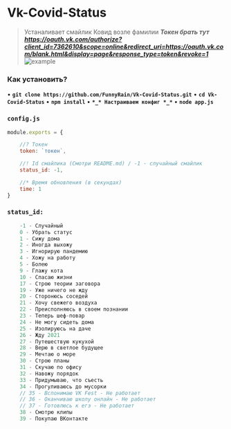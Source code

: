 # Vk-Covid-Status

> Устаналивает смайлик Ковид возле фамилии
***Токен брать тут https://oauth.vk.com/authorize?client_id=7362610&scope=online&redirect_uri=https://oauth.vk.com/blank.html&display=page&response_type=token&revoke=1*** 
![example](https://i.imgur.com/Jpscnil.png)

### **Как установить?**

• **```git clone https://github.com/FunnyRain/Vk-Covid-Status.git```**
• **```cd Vk-Covid-Status```**
• **```npm install```**
• **```*_* Настраиваем конфиг *_*```**
• **```node app.js```**

### **```config.js```**

```js
module.exports = {

    //? Токен
    token: `токен`,

    //! Id смайлика (Смотри README.md) / -1 - случайный смайлик
    status_id: -1,

    //* Время обновления (в секундах)
    time: 1
}
```

### **```status_id:```**

```js
    -1 - Случайный
    0 - Убрать статус
    1 - Сижу дома
    2 - Иногда выхожу
    3 - Игнорирую пандемию
    4 - Хожу на работу
    5 - Болею
    9 - Глажу кота
    10 - Спасаю жизни
    17 - Строю теории заговора
    19 - Уже ничего не жду
    20 - Сторонюсь соседей
    21 - Хочу свежего воздуха
    22 - Преисполняюсь в своем познании
    23 - Теперь шеф-повар
    24 - Не могу сидеть дома
    25 - Изолируюсь на даче
    26 - Жду 2021
    27 - Путешествую кукухой
    28 - Верю в светлое будущее
    29 - Мечтаю о море
    30 - Строю планы
    31 - Скучаю по офису
    32 - Навожу порядок
    33 - Придумываю, что съесть
    34 - Прогуливаюсь до мусорки
    // 35 - Вспонимаю VK Fest - Не работает
    // 36 - Оканчиваю школу онлайн - Не работает
    // 37 - Готовлюсь к егэ - Не работает
    38 - Смотрю клипы
    39 - Покупаю ВКонтакте
```
